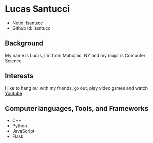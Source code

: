 # Lucas Santucci
* Netid: lsantucc
* Github id: lsantucc

## Background
My name is Lucas, I'm from Mahopac, NY and my major is Computer Science

## Interests
I like to hang out with my friends, go out, play video games and watch [Youtube](https://www.youtube.com)

## Computer languages, Tools, and Frameworks
* C++
* Python
* JavaScript
* Flask



